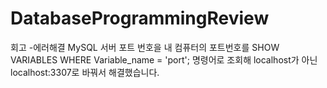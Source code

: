 # DatabaseProgrammingReview
회고
-에러해결
MySQL 서버 포트 번호을 내 컴퓨터의 포트번호를 SHOW VARIABLES WHERE Variable_name = 'port'; 명령어로 조회해 localhost가 아닌 localhost:3307로 바꿔서 해결했습니다.
